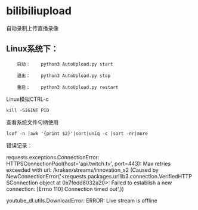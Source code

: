 # bilibiliupload

自动录制上传直播录像

## Linux系统下：

        启动：    python3 AutoUpload.py start

        退出：    python3 AutoUpload.py stop

        重启：    python3 AutoUpload.py restart

Linux模拟CTRL-c

`kill -SIGINT PID`

查看系统文件句柄使用

`lsof -n |awk '{print $2}'|sort|uniq -c |sort -nr|more`

错误记录：

requests.exceptions.ConnectionError: HTTPSConnectionPool(host='api.twitch.tv', port=443): Max retries exceeded with url: /kraken/streams/innovation_s2 (Caused by NewConnectionError('<requests.packages.urllib3.connection.VerifiedHTTPSConnection object at 0x7fedd8032a20>: Failed to establish a new connection: [Errno 110] Connection timed out',))

youtube_dl.utils.DownloadError: ERROR: Live stream is offline